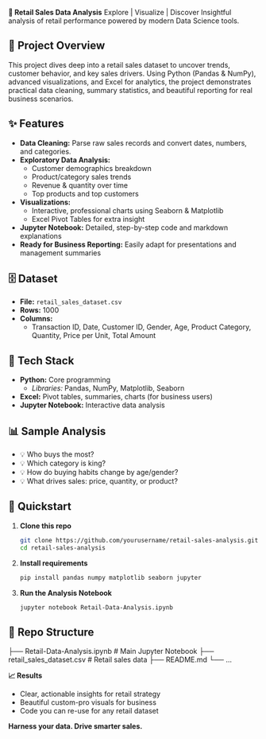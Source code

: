 **🛒 Retail Sales Data Analysis**
Explore | Visualize | Discover
Insightful analysis of retail performance powered by modern Data Science tools.

## 📖 Project Overview
This project dives deep into a retail sales dataset to uncover trends, customer behavior, and key sales drivers. Using Python (Pandas & NumPy), advanced visualizations, and Excel for analytics, the project demonstrates practical data cleaning, summary statistics, and beautiful reporting for real business scenarios.

## ✨ Features
- **Data Cleaning:** Parse raw sales records and convert dates, numbers, and categories.
- **Exploratory Data Analysis:**  
  - Customer demographics breakdown  
  - Product/category sales trends  
  - Revenue & quantity over time  
  - Top products and top customers
- **Visualizations:**
  - Interactive, professional charts using Seaborn & Matplotlib
  - Excel Pivot Tables for extra insight
- **Jupyter Notebook:** Detailed, step-by-step code and markdown explanations
- **Ready for Business Reporting:** Easily adapt for presentations and management summaries

## 🗄️ Dataset
- **File:** `retail_sales_dataset.csv`
- **Rows:** 1000
- **Columns:**  
  - Transaction ID, Date, Customer ID, Gender, Age, Product Category, Quantity, Price per Unit, Total Amount

## 🧰 Tech Stack
- **Python:** Core programming  
  - *Libraries:* Pandas, NumPy, Matplotlib, Seaborn
- **Excel:** Pivot tables, summaries, charts (for business users)
- **Jupyter Notebook:** Interactive data analysis

## 📊 Sample Analysis
- 💡 Who buys the most?
- 💡 Which category is king?  
- 💡 How do buying habits change by age/gender?
- 💡 What drives sales: price, quantity, or product?

## 🚀 Quickstart
1. **Clone this repo**
    ```bash
    git clone https://github.com/yourusername/retail-sales-analysis.git
    cd retail-sales-analysis
    ```
2. **Install requirements**
    ```bash
    pip install pandas numpy matplotlib seaborn jupyter
    ```
3. **Run the Analysis Notebook**
    ```bash
    jupyter notebook Retail-Data-Analysis.ipynb
    ```
    
## 📂 Repo Structure

├── Retail-Data-Analysis.ipynb   # Main Jupyter Notebook
├── retail_sales_dataset.csv     # Retail sales data
├── README.md
└── ...

**📈 Results**
- Clear, actionable insights for retail strategy
- Beautiful custom-pro visuals for business
- Code you can re-use for any retail dataset

**Harness your data. Drive smarter sales.**
